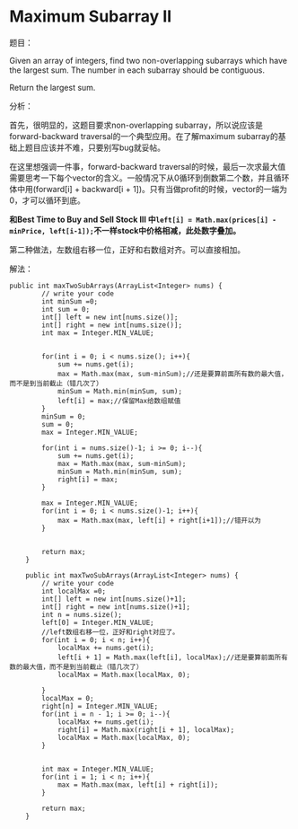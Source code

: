 # Maximum Subarray II

题目：

Given an array of integers, find two non-overlapping subarrays which have the largest sum. The number in each subarray should be contiguous.

Return the largest sum.

分析：

首先，很明显的，这题目要求non-overlapping subarray，所以说应该是forward-backward traversal的一个典型应用。在了解maximum subarray的基础上题目应该并不难，只要别写bug就妥帖。

在这里想强调一件事，forward-backward traversal的时候，最后一次求最大值需要思考一下每个vector的含义。一般情况下从0循环到倒数第二个数，并且循环体中用\(forward\[i\] + backward\[i + 1\]\)。只有当做profit的时候，vector的一端为0，才可以循环到底。

**和Best Time to Buy and Sell Stock III 中`left[i] = Math.max(prices[i] - minPrice, left[i-1]);`不一样stock中价格相减，此处数字叠加。**

第二种做法，左数组右移一位，正好和右数组对齐。可以直接相加。

解法：

```text
public int maxTwoSubArrays(ArrayList<Integer> nums) {
        // write your code
        int minSum =0;
        int sum = 0;
        int[] left = new int[nums.size()];
        int[] right = new int[nums.size()];
        int max = Integer.MIN_VALUE;


        for(int i = 0; i < nums.size(); i++){
            sum += nums.get(i);
            max = Math.max(max, sum-minSum);//还是要算前面所有数的最大值，而不是到当前截止（错几次了）
            minSum = Math.min(minSum, sum);
            left[i] = max;//保留Max给数组赋值
        }
        minSum = 0;
        sum = 0;
        max = Integer.MIN_VALUE;

        for(int i = nums.size()-1; i >= 0; i--){
            sum += nums.get(i);
            max = Math.max(max, sum-minSum);
            minSum = Math.min(minSum, sum);
            right[i] = max;
        }

        max = Integer.MIN_VALUE;
        for(int i = 0; i < nums.size()-1; i++){
            max = Math.max(max, left[i] + right[i+1]);//错开以为
        }


        return max;
    }
```

```text
    public int maxTwoSubArrays(ArrayList<Integer> nums) {
        // write your code
        int localMax =0;
        int[] left = new int[nums.size()+1];
        int[] right = new int[nums.size()+1];
        int n = nums.size();
        left[0] = Integer.MIN_VALUE;
        //left数组右移一位，正好和right对应了。
        for(int i = 0; i < n; i++){
            localMax += nums.get(i);
            left[i + 1] = Math.max(left[i], localMax);//还是要算前面所有数的最大值，而不是到当前截止（错几次了）
            localMax = Math.max(localMax, 0);

        }
        localMax = 0;
        right[n] = Integer.MIN_VALUE;
        for(int i = n - 1; i >= 0; i--){
            localMax += nums.get(i);
            right[i] = Math.max(right[i + 1], localMax);
            localMax = Math.max(localMax, 0);
        }


        int max = Integer.MIN_VALUE;
        for(int i = 1; i < n; i++){
            max = Math.max(max, left[i] + right[i]);
        }

        return max;
    }
```

